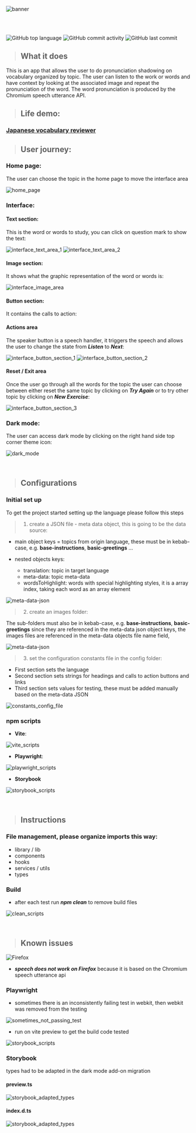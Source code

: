 ![banner](assets/images/banner.png)

<br/>
<br/>

![GitHub top language](https://img.shields.io/github/languages/top/JeromeVargas/vocabulary_checker)
![GitHub commit activity](https://img.shields.io/github/commit-activity/t/JeromeVargas/vocabulary_checker)
![GitHub last commit](https://img.shields.io/github/last-commit/JeromeVargas/vocabulary_checker)

> ## What it does

This is an app that allows the user to do pronunciation shadowing on vocabulary organized by topic. The user can listen to the work or words and have context by looking at the associated image and repeat the pronunciation of the word. The word pronunciation is produced by the Chromium speech utterance API.

> ## Life demo:

### [Japanese vocabulary reviewer](https://japanese-vocabulary-checker.netlify.app/)

> ## User journey:

### **Home page**:

The user can choose the topic in the home page to move the interface area

![home_page](assets/images/sections/home_page.png)

### **Interface**:

#### Text section:

This is the word or words to study, you can click on question mark to show the text:

![interface_text_area_1](assets/images/sections/interface_text_section_1.png)
![interface_text_area_2](assets/images/sections/interface_text_section_2.png)

#### Image section:

It shows what the graphic representation of the word or words is:

![interface_image_area](assets/images/sections/interface_image_section.png)

#### Button section:

It contains the calls to action:

#### Actions area

The speaker button is a speech handler, it triggers the speech and allows the user to change the state from **_Listen_** to **_Next_**:

![interface_button_section_1](assets/images/sections/interface_button_section_1.png)
![interface_button_section_2](assets/images/sections/interface_button_section_2.png)

#### Reset / Exit area

Once the user go through all the words for the topic the user can choose between either reset the same topic by clicking on **_Try Again_** or to try other topic by clicking on **_New Exercise_**:

![interface_button_section_3](assets/images/sections/interface_button_section_3.png)

### **Dark mode**:

The user can access dark mode by clicking on the right hand side top corner theme icon:

![dark_mode](assets/images/sections/dark_mode.png)

<br/>

> ## Configurations

### **Initial set up**

To get the project started setting up the language please follow this steps

> 1. create a JSON file - meta data object, this is going to be the data source:

- main object keys = topics from origin language, these must be in kebab-case, e.g. **base-instructions**, **basic-greetings** ...

- nested objects keys:

  - translation: topic in target language
  - meta-data: topic meta-data
  - wordsToHighlight: words with special highlighting styles, it is a array index, taking each word as an array element

![meta-data-json](assets/images/source_files/meta-data-json.png)

> 2. create an images folder:

The sub-folders must also be in kebab-case, e.g. **base-instructions**, **basic-greetings** since they are referenced in the meta-data json object keys, the images files are referenced in the meta-data objects file name field,

![meta-data-json](assets/images/source_files/images_folder.png)

> 3. set the configuration constants file in the config folder:

- First section sets the language
- Second section sets strings for headings and calls to action buttons and links
- Third section sets values for testing, these must be added manually based on the meta-data JSON

![constants_config_file](assets/images/source_files/constants_config_file.png)

### **npm scripts**

- **Vite**:

![vite_scripts](assets/images/scripts/vite_scripts.png)

- **Playwright**:

![playwright_scripts](assets/images/scripts/playwright_scripts.png)

- **Storybook**

![storybook_scripts](assets/images/scripts/storybook_scripts.png)

<br/>

> ## Instructions

### **File management**, please organize imports this way:

- library / lib
- components
- hooks
- services / utils
- types

### **Build**

- after each test run **_npm clean_** to remove build files

![clean_scripts](assets/images/scripts/clean_scripts.png)

<br/>

> ## Known issues

![Firefox](assets/images/icons//firefox.png)

- **_speech does not work on Firefox_** because it is based on the Chromium speech utterance api

### **Playwright**

- sometimes there is an inconsistently failing test in webkit, then webkit was removed from the testing

![sometimes_not_passing_test](assets/images/testing/sometimes_not_passing_test.png)

- run on vite preview to get the build code tested

![storybook_scripts](assets/images/scripts/preview_scripts.png)

### **Storybook**

types had to be adapted in the dark mode add-on migration

#### preview.ts

![storybook_adapted_types](assets/images/storybook/storybook_adapted_types_1.png)

#### index.d.ts

![storybook_adapted_types](assets/images/storybook/storybook_adapted_types_2.png)
